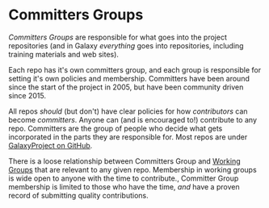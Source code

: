 # Committers Groups

*Committers Groups* are responsible for what goes into the project repositories (and in Galaxy *everything* goes into repositories, including training materials and web sites).

Each repo has it's own committers group, and each group is responsible for setting it's own policies and membership. Committers have been around since the start of the project in 2005, but have been community driven since 2015.

All repos *should* (but don't) have clear policies for how *contributors* can become *committers*.  Anyone can (and is encouraged to!) contribute to any repo.  Committers are the group of people who decide what gets incorporated in the parts they are responsible for.  Most repos are under [GalaxyProject on GitHub](https://github.com/galaxyproject/).

There is a loose relationship between Committers Group and [Working Groups](/src/community/committers/index.md) that are relevant to any given repo.  Membership in working groups is wide open to anyone with the time to contribute., Committer Group membership is limited to those who have the time, _and_ have a proven record of submitting quality contributions.
